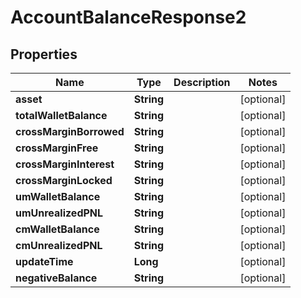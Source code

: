 

# AccountBalanceResponse2


## Properties

| Name | Type | Description | Notes |
|------------ | ------------- | ------------- | -------------|
|**asset** | **String** |  |  [optional] |
|**totalWalletBalance** | **String** |  |  [optional] |
|**crossMarginBorrowed** | **String** |  |  [optional] |
|**crossMarginFree** | **String** |  |  [optional] |
|**crossMarginInterest** | **String** |  |  [optional] |
|**crossMarginLocked** | **String** |  |  [optional] |
|**umWalletBalance** | **String** |  |  [optional] |
|**umUnrealizedPNL** | **String** |  |  [optional] |
|**cmWalletBalance** | **String** |  |  [optional] |
|**cmUnrealizedPNL** | **String** |  |  [optional] |
|**updateTime** | **Long** |  |  [optional] |
|**negativeBalance** | **String** |  |  [optional] |



